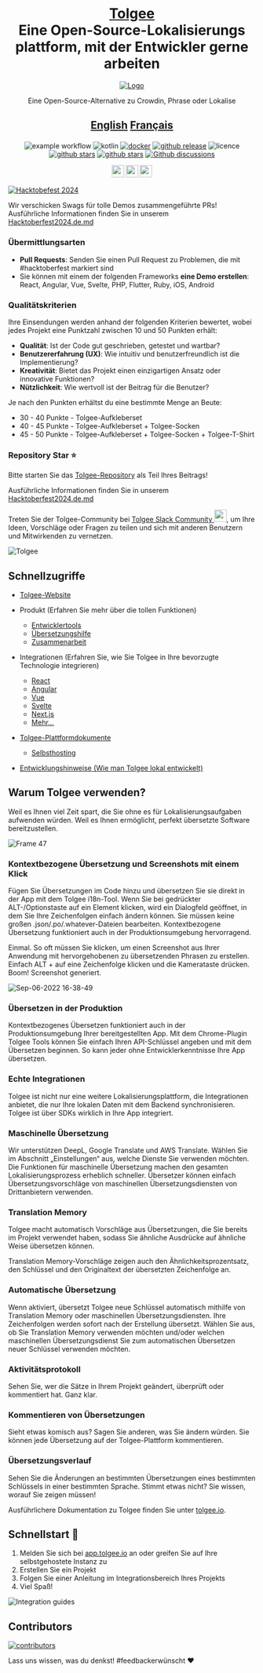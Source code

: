 <h1 align="center" style="border-bottom: none">
    <b>
        <a href="https://tolgee.io">Tolgee</a><br>
    </b>
    Eine Open-Source-Lokalisierungs <br/> plattform, mit der Entwickler gerne arbeiten
    <br>
</h1>

<div align="center">

[![Logo](https://user-images.githubusercontent.com/18496315/188628892-33fcc282-26f1-4035-8105-95952bd93de9.svg)](https://tolgee.io)

Eine Open-Source-Alternative zu Crowdin, Phrase oder Lokalise

<h2 align="center" style="border-bottom: none">

[**English**](Readme/README.md)
[**Français**](Readme/README.fr.md)

</h2>

![example workflow](https://github.com/tolgee/tolgee-platform/actions/workflows/test.yml/badge.svg)
![kotlin](https://img.shields.io/github/languages/top/tolgee/tolgee-platform)
[![docker](https://img.shields.io/docker/v/tolgee/tolgee/latest?label=DockerHub)](https://hub.docker.com/repository/docker/tolgee/tolgee)
[![github release](https://img.shields.io/github/v/release/tolgee/tolgee-platform?label=GitHub%20Release)](https://github.com/tolgee/tolgee-platform/releases/latest)
![licence](https://img.shields.io/badge/license-Apache%202%20%2F%20Tolgee%20EL-blue)
[![github stars](https://img.shields.io/github/stars/tolgee/tolgee-js?style=social&label=Tolgee%20JS)](https://github.com/tolgee/tolgee-js)
[![github stars](https://img.shields.io/github/stars/tolgee/tolgee-platform?style=social&label=Tolgee%20Platform)](https://github.com/tolgee/tolgee-platform)
[![Github discussions](https://img.shields.io/github/discussions/tolgee/tolgee-platform)](https://github.com/tolgee/tolgee-platform/discussions)
</div>


<div align="center">

[<img src="https://img.shields.io/badge/-Facebook-424549?style=social&logo=facebook" height=25 />](https://www.facebook.com/Tolgee.i18n)
[<img src="https://img.shields.io/badge/-Twitter-424549?style=social&logo=twitter" height=25 />](https://twitter.com/Tolgee_i18n)
[<img src="https://img.shields.io/badge/-Linkedin-424549?style=social&logo=linkedin" height=25 />](https://www.linkedin.com/company/tolgee)
</div>

[![Hacktobefest 2024](https://github.com/user-attachments/assets/c25ea58a-4bcf-4cd1-8fb6-e418466a57cf)](./Hacktoberfest2024.de.md)

Wir verschicken Swags für tolle Demos zusammengeführte PRs! Ausführliche Informationen finden Sie in
unserem [Hacktoberfest2024.de.md](./Hacktoberfest2024.de.md)

### Übermittlungsarten
- **Pull Requests**: Senden Sie einen Pull Request zu Problemen, die mit #hacktoberfest markiert sind
- Sie können mit einem der folgenden Frameworks **eine Demo erstellen**: React, Angular, Vue, Svelte, PHP, Flutter, Ruby, iOS, Android

### Qualitätskriterien

Ihre Einsendungen werden anhand der folgenden Kriterien bewertet, wobei jedes Projekt eine Punktzahl zwischen 10 und 50 Punkten erhält:
- **Qualität**: Ist der Code gut geschrieben, getestet und wartbar?
- **Benutzererfahrung (UX)**: Wie intuitiv und benutzerfreundlich ist die Implementierung?
- **Kreativität**: Bietet das Projekt einen einzigartigen Ansatz oder innovative Funktionen?
- **Nützlichkeit**: Wie wertvoll ist der Beitrag für die Benutzer?
    
Je nach den Punkten erhältst du eine bestimmte Menge an Beute:

- 30 - 40 Punkte - Tolgee-Aufkleberset
- 40 - 45 Punkte - Tolgee-Aufkleberset + Tolgee-Socken
- 45 - 50 Punkte - Tolgee-Aufkleberset + Tolgee-Socken + Tolgee-T-Shirt
    
### Repository Star ⭐

Bitte starten Sie das [Tolgee-Repository](https://github.com/tolgee/tolgee-platform) als Teil Ihres Beitrags!

Ausführliche Informationen finden Sie in unserem [Hacktoberfest2024.de.md](./Hacktoberfest2024.de.md)

Treten Sie der Tolgee-Community bei [Tolgee Slack Community <img src="https://img.shields.io/badge/-Tolgee Comunity-424549?style=social&logo=slack" height=25 />](https://join.slack.com/t/tolgeecommunity/shared_invite/zt-195isb5u8-_RcSRgVJfvgsPpOBIok~IQ), um Ihre Ideen, Vorschläge oder Fragen zu teilen und sich mit anderen Benutzern und Mitwirkenden zu vernetzen.

![Tolgee](https://user-images.githubusercontent.com/18496315/188632536-3547fd70-755c-4a32-9b1e-fb1afbf84b33.png)

## Schnellzugriffe
- [Tolgee-Website](https://tolgee.io)

- Produkt (Erfahren Sie mehr über die tollen Funktionen)
  - [Entwicklertools](https://tolgee.io/features/dev-tools)
  - [Übersetzungshilfe](https://tolgee.io/features/translation-assistance)
  - [Zusammenarbeit](https://tolgee.io/features/collaboration)
- Integrationen (Erfahren Sie, wie Sie Tolgee in Ihre bevorzugte Technologie integrieren)
  - [React](https://tolgee.io/integrations/react)
  - [Angular](https://tolgee.io/integrations/angular)
  - [Vue](https://tolgee.io/integrations/vue)
  - [Svelte](https://tolgee.io/integrations/svelte)
  - [Next.js](https://tolgee.io/integrations/next)
  - [Mehr...](https://tolgee.io/integrations/all)
- [Tolgee-Plattformdokumente](https://tolgee.io/docs/platform)
  - [Selbsthosting](https://tolgee.io/docs/platform/self_hosting/running_with_docker)
- [Entwicklungshinweise (Wie man Tolgee lokal entwickelt)](https://github.com/tolgee/tolgee-platform/wiki/Development)

## Warum Tolgee verwenden?

Weil es Ihnen viel Zeit spart, die Sie ohne es für Lokalisierungsaufgaben aufwenden würden. Weil es Ihnen ermöglicht, perfekt übersetzte Software bereitzustellen.

![Frame 47](https://user-images.githubusercontent.com/18496315/188637819-ac4eb02d-7859-4ca8-9807-27818a52782d.png)

### Kontextbezogene Übersetzung und Screenshots mit einem Klick

Fügen Sie Übersetzungen im Code hinzu und übersetzen Sie sie direkt in der App mit dem Tolgee i18n-Tool. Wenn Sie bei gedrückter ALT-/Optionstaste auf ein Element klicken, wird ein Dialogfeld geöffnet, in dem Sie Ihre Zeichenfolgen einfach ändern können. Sie müssen keine großen .json/.po/.whatever-Dateien bearbeiten. Kontextbezogene Übersetzung funktioniert auch in der Produktionsumgebung hervorragend.

Einmal. So oft müssen Sie klicken, um einen Screenshot aus Ihrer Anwendung mit hervorgehobenen zu übersetzenden Phrasen zu erstellen. Einfach ALT + auf eine Zeichenfolge klicken und die Kamerataste drücken. Boom! Screenshot generiert.

![Sep-06-2022 16-38-49](https://user-images.githubusercontent.com/18496315/188672133-064d2a26-e414-4f5e-ab43-549af8cb2145.gif)

### Übersetzen in der Produktion

Kontextbezogenes Übersetzen funktioniert auch in der Produktionsumgebung Ihrer bereitgestellten App. Mit dem Chrome-Plugin Tolgee Tools können Sie einfach Ihren API-Schlüssel angeben und mit dem Übersetzen beginnen. So kann jeder ohne Entwicklerkenntnisse Ihre App übersetzen.

### Echte Integrationen

Tolgee ist nicht nur eine weitere Lokalisierungsplattform, die Integrationen anbietet, die nur Ihre lokalen Daten mit dem Backend synchronisieren. Tolgee ist über SDKs wirklich in Ihre App integriert.

### Maschinelle Übersetzung

Wir unterstützen DeepL, Google Translate und AWS Translate. Wählen Sie im Abschnitt „Einstellungen“ aus, welche Dienste Sie verwenden möchten. Die Funktionen für maschinelle Übersetzung machen den gesamten Lokalisierungsprozess erheblich schneller. Übersetzer können einfach Übersetzungsvorschläge von maschinellen Übersetzungsdiensten von Drittanbietern verwenden.

### Translation Memory

Tolgee macht automatisch Vorschläge aus Übersetzungen, die Sie bereits im Projekt verwendet haben, sodass Sie ähnliche Ausdrücke auf ähnliche Weise übersetzen können.

Translation Memory-Vorschläge zeigen auch den Ähnlichkeitsprozentsatz, den Schlüssel und den Originaltext der übersetzten Zeichenfolge an.

### Automatische Übersetzung

Wenn aktiviert, übersetzt Tolgee neue Schlüssel automatisch mithilfe von Translation Memory oder maschinellen Übersetzungsdiensten. Ihre Zeichenfolgen werden sofort nach der Erstellung übersetzt. Wählen Sie aus, ob Sie Translation Memory verwenden möchten und/oder welchen maschinellen Übersetzungsdienst Sie zum automatischen Übersetzen neuer Schlüssel verwenden möchten.

### Aktivitätsprotokoll

Sehen Sie, wer die Sätze in Ihrem Projekt geändert, überprüft oder kommentiert hat. Ganz klar.

### Kommentieren von Übersetzungen

Sieht etwas komisch aus? Sagen Sie anderen, was Sie ändern würden. Sie können jede Übersetzung auf der Tolgee-Plattform kommentieren.

### Übersetzungsverlauf

Sehen Sie die Änderungen an bestimmten Übersetzungen eines bestimmten Schlüssels in einer bestimmten Sprache. Stimmt etwas nicht? Sie wissen, worauf Sie zeigen müssen!

Ausführlichere Dokumentation zu Tolgee finden Sie unter [tolgee.io](https://tolgee.io).

## Schnellstart 🚀

1. Melden Sie sich bei [app.tolgee.io](https://app.tolgee.io/sign_up) an oder greifen Sie auf Ihre selbstgehostete Instanz zu
2. Erstellen Sie ein Projekt
3. Folgen Sie einer Anleitung im Integrationsbereich Ihres Projekts
4. Viel Spaß!

![Integration guides](https://user-images.githubusercontent.com/18496315/188818166-d70d4676-7bd2-4328-91eb-720add935ab6.gif)

## Contributors

<a href="https://github.com/tolgee/tolgee-platform/graphs/contributors">
  <img alt="contributors" src="https://contrib.rocks/image?repo=tolgee/tolgee-platform"/>
</a>

Lass uns wissen, was du denkst! #feedbackerwünscht ❤️
